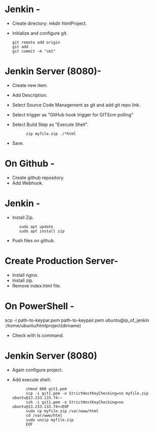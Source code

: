# Jenkin -
- Create directory: mkdir htmlProject.
- Initialize and configure git.

      git remote add origin
      git add .
      git commit -m "cm1"


# Jenkin Server (8080)-
- Create new item.
- Add Description.
- Select Source Code Management as git and add git repo link.
- Select trigger as "GitHub hook trigger for GITScm polling"
- Select Build Step as "Execute Shell".

            zip myfile.zip ./*html

- Save.

# On Github -
- Create github repository.
- Add Webhook.


# Jenkin -
- Install Zip.
  
         sudo apt update
         sudo apt install zip
  
- Push files on github.

# Create Production Server-
- Install nginx.
- Install zip.
- Remove index.html file.

  
# On PowerShell -

scp -i path-to-keypar.pem path-to-keypair.pem ubuntu@ip_of_jenkin :/home/ubuntu/htmlproject(dirname)

- Check with ls command.

# Jenkin Server (8080)
- Again configure project.
- Add execute shell:

            
            chmod 600 git1.pem
            scp -i git1.pem -o StrictHostKeyChecking=no myfile.zip ubuntu@13.233.133.74:~
            ssh -i git1.pem -o StrictHostKeyChecking=no ubuntu@13.233.133.74<<EOF
            sudo cp myfile.zip /var/www/html
            cd /var/www/html
            sudo unzip myfile.zip
            EOF

















